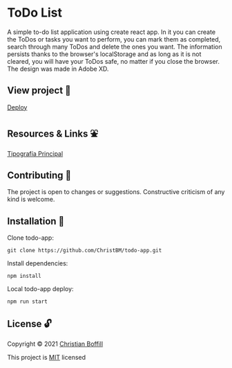 # ToDo List

A simple to-do list application using create react app. In it you can create the ToDos or tasks you want to perform, you can mark them as completed, search through many ToDos and delete the ones you want. The information persists thanks to the browser's localStorage and as long as it is not cleared, you will have your ToDos safe, no matter if you close the browser. The design was made in Adobe XD.

## View project :rocket:
[Deploy](https://christbm.github.io/todo-app/)

## Resources & Links :fountain:
[Tipografía Principal](http://google-webfonts-helper.herokuapp.com/fonts/alata?subsets=latin "Alata")

## Contributing :raising_hand:
The project is open to changes or suggestions. Constructive criticism of any kind is welcome.

## Installation :electric_plug:
Clone todo-app:
```
git clone https://github.com/ChristBM/todo-app.git
 ```

Install dependencies:
```
npm install
```

Local todo-app deploy:
```
npm run start
```

## License :unlock:

Copyright © 2021 [Christian Boffill](https://github.com/ChristBM)

This project is [MIT](https://choosealicense.com/licenses/mit/) licensed
